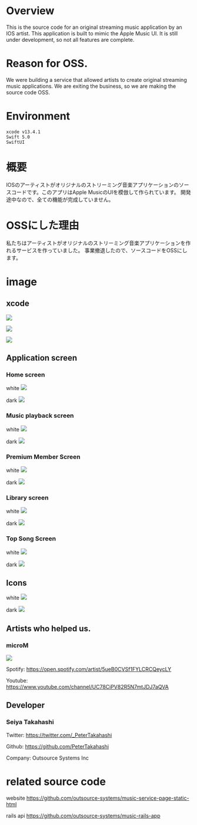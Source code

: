 # Overview
This is the source code for an original streaming music application by an IOS artist. This application is built to mimic the Apple Music UI.
It is still under development, so not all features are complete.

# Reason for OSS.
We were building a service that allowed artists to create original streaming music applications.
We are exiting the business, so we are making the source code OSS.

# Environment
```
xcode v13.4.1
Swift 5.0
SwiftUI
```

# 概要
IOSのアーティストがオリジナルのストリーミング音楽アプリケーションのソースコードです。このアプリはApple MusicのUIを模倣して作られています。
開発途中なので、全ての機能が完成していません。

# OSSにした理由
私たちはアーティストがオリジナルのストリーミング音楽アプリケーションを作れるサービスを作っていました。
事業撤退したので、ソースコードをOSSにします。


# image
## xcode
![](img/xcode/home.png)

![](img/xcode/library.png)

![](img/xcode/avplayer.png)


## Application screen

### Home screen

white
![](img/ios/white/home.png)

dark
![](img/ios/dark/home.png)

### Music playback screen

white
![](img/ios/white/player.png)

dark
![](img/ios/dark/player.png)

### Premium Member Screen
white
![](img/ios/white/subscribe.png)

dark
![](img/ios/dark/subscribe.png)

### Library screen
white
![](img/ios/white/library.png)

dark
![](img/ios/dark/library.png)

### Top Song Screen

white
![](img/ios/white/topsongs.png)

dark
![](img/ios/dark/topsongs.png)


## Icons

white
![](img/ios/white/icon.png)

dark
![](img/ios/dark/icon.png)


## Artists who helped us.

### **microM**

![](img/microm.png)

Spotify: https://open.spotify.com/artist/5ueB0CVSf1FYLCRCQeycLY

Youtube: https://www.youtube.com/channel/UC78CiPV82R5N7mtJDJ7aQVA

## Developer

### Seiya Takahashi

Twitter: https://twitter.com/_PeterTakahashi

Github: https://github.com/PeterTakahashi

Company: Outsource Systems Inc

# related source code

website
https://github.com/outsource-systems/music-service-page-static-html

rails api
https://github.com/outsource-systems/music-rails-app
